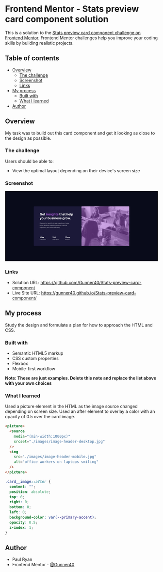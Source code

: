 # Frontend Mentor - Stats preview card component solution

This is a solution to the [Stats preview card component challenge on Frontend Mentor](https://www.frontendmentor.io/challenges/stats-preview-card-component-8JqbgoU62). Frontend Mentor challenges help you improve your coding skills by building realistic projects.

## Table of contents

- [Overview](#overview)
  - [The challenge](#the-challenge)
  - [Screenshot](#screenshot)
  - [Links](#links)
- [My process](#my-process)
  - [Built with](#built-with)
  - [What I learned](#what-i-learned)
- [Author](#author)

## Overview

My task was to build out this card component and get it looking as close to the design as possible.

### The challenge

Users should be able to:

- View the optimal layout depending on their device's screen size

### Screenshot

![](./Screenshot-stats-preview-card-component.png)

### Links

- Solution URL: https://github.com/Gunner40/Stats-preview-card-component
- Live Site URL: https://gunner40.github.io/Stats-preview-card-component/

## My process

Study the design and formulate a plan for how to approach the HTML and CSS.

### Built with

- Semantic HTML5 markup
- CSS custom properties
- Flexbox
- Mobile-first workflow

**Note: These are just examples. Delete this note and replace the list above with your own choices**

### What I learned

Used a picture element in the HTML as the image source changed depending on screen size.
Used an after element to overlay a color with an opacity of 0.5 over the card image.

```html
<picture>
  <source
    media="(min-width:1000px)"
    srcset="./images/image-header-desktop.jpg"
  />
  <img
    src="./images/image-header-mobile.jpg"
    alt="office workers on laptops smiling"
  />
</picture>
```

```css
.card__image::after {
  content: "";
  position: absolute;
  top: 0;
  right: 0;
  bottom: 0;
  left: 0;
  background-color: var(--primary-accent);
  opacity: 0.5;
  z-index: 1;
}
```

## Author

- Paul Ryan
- Frontend Mentor - [@Gunner40](https://www.frontendmentor.io/profile/Gunner40)
